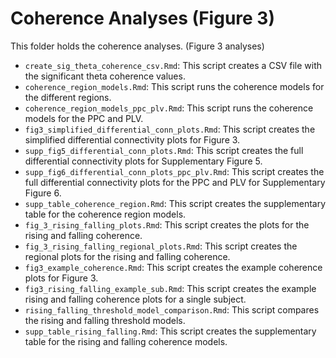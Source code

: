 # Coherence Analyses (Figure 3)

This folder holds the coherence analyses. (Figure 3 analyses)

- `create_sig_theta_coherence_csv.Rmd`: This script creates a CSV file with the significant theta coherence values.
- `coherence_region_models.Rmd`: This script runs the coherence models for the different regions.
- `coherence_region_models_ppc_plv.Rmd`: This script runs the coherence models for the PPC and PLV.
- `fig3_simplified_differential_conn_plots.Rmd`: This script creates the simplified differential connectivity plots for Figure 3.
- `supp_fig5_differential_conn_plots.Rmd`: This script creates the full differential connectivity plots for Supplementary Figure 5.
- `supp_fig6_differential_conn_plots_ppc_plv.Rmd`: This script creates the full differential connectivity plots for the PPC and PLV for Supplementary Figure 6.
- `supp_table_coherence_region.Rmd`: This script creates the supplementary table for the coherence region models.
- `fig_3_rising_falling_plots.Rmd`: This script creates the plots for the rising and falling coherence.
- `fig_3_rising_falling_regional_plots.Rmd`: This script creates the regional plots for the rising and falling coherence.
- `fig3_example_coherence.Rmd`: This script creates the example coherence plots for Figure 3.
- `fig3_rising_falling_example_sub.Rmd`: This script creates the example rising and falling coherence plots for a single subject.
- `rising_falling_threshold_model_comparison.Rmd`: This script compares the rising and falling threshold models.
- `supp_table_rising_falling.Rmd`: This script creates the supplementary table for the rising and falling coherence models.
